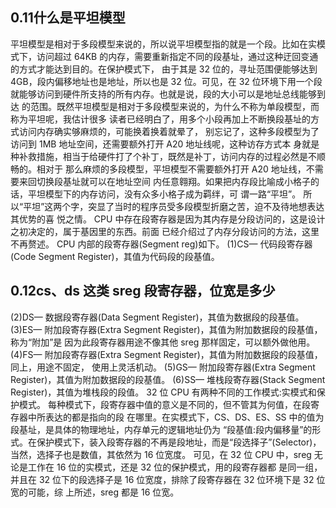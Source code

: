 ## 0.11什么是平坦模型
平坦模型是相对于多段模型来说的，所以说平坦模型指的就是一个段。比如在实模式下，访问超过 64KB 的内存，需要重新指定不同的段基址，通过这种迂回变通的方式才能达到目的。在保护模式下， 由于其是 32 位的，寻址范围便能够达到 4GB，段内偏移地址也是地址，所以也是 32 位。可见，在 32 位环境下用一个段就能够访问到硬件所支持的所有内存。也就是说，段的大小可以是地址总线能够到达 的范围。既然平坦模型是相对于多段模型来说的，为什么不称为单段模型，而称为平坦呢，我估计很多 读者已经明白了，用多个小段再加上不断换段基址的方式访问内存确实够麻烦的，可能换着换着就晕了， 别忘记了，这种多段模型为了访问到 1MB 地址空间，还需要额外打开 A20 地址线呢，这种访存方式本 身就是种补救措施，相当于给硬件打了个补丁，既然是补丁，访问内存的过程必然是不顺畅的。相对于 那么麻烦的多段模型，平坦模型不需要额外打开 A20 地址线，不需要来回切换段基址就可以在地址空间 内任意翱翔。如果把内存段比喻成小格子的话，平坦模型下的内存访问，没有众多小格子成为羁绊，可 谓一路“平坦”。
所以“平坦”这两个字，突显了当时的程序员受多段模型折磨之苦，迫不及待地想表达其优势的喜 悦之情。
CPU 中存在段寄存器是因为其内存是分段访问的，这是设计之初决定的，属于基因里的东西。前面 已经介绍过了内存分段访问的方法，这里不再赘述。
CPU 内部的段寄存器(Segment reg)如下。
(1)CS— 代码段寄存器(Code Segment Register)，其值为代码段的段基值。  

## 0.12cs、ds 这类 sreg 段寄存器，位宽是多少

(2)DS— 数据段寄存器(Data Segment Register)，其值为数据段的段基值。
(3)ES— 附加段寄存器(Extra Segment Register)，其值为附加数据段的段基值，称为“附加”是 因为此段寄存器用途不像其他 sreg 那样固定，可以额外做他用。
(4)FS— 附加段寄存器(Extra Segment Register)，其值为附加数据段的段基值，同上，用途不固定， 使用上灵活机动。
(5)GS— 附加段寄存器(Extra Segment Register)，其值为附加数据段的段基值。 (6)SS— 堆栈段寄存器(Stack Segment Register)，其值为堆栈段的段值。
32 位 CPU 有两种不同的工作模式:实模式和保护模式。
每种模式下，段寄存器中值的意义是不同的，但不管其为何值，在段寄存器中所表达的都是指向的段 在哪里。在实模式下，CS、DS、ES、SS 中的值为段基址，是具体的物理地址，内存单元的逻辑地址仍为
“段基值:段内偏移量”的形式。在保护模式下，装入段寄存器的不再是段地址，而是“段选择子”(Selector)， 当然，选择子也是数值，其依然为 16 位宽度。
可见，在 32 位 CPU 中，sreg 无论是工作在 16 位的实模式，还是 32 位的保护模式，用的段寄存器都 是同一组，并且在 32 位下的段选择子是 16 位宽度，排除了段寄存器在 32 位环境下是 32 位宽的可能，综 上所述，sreg 都是 16 位宽。